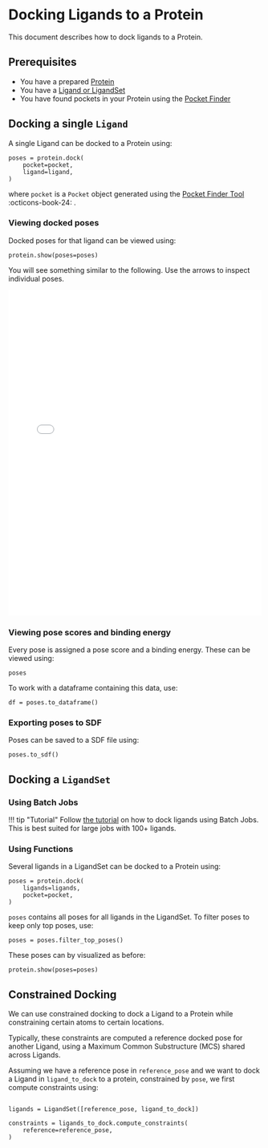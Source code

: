 
# Docking Ligands to a Protein

This document describes how to dock ligands to a Protein. 


## Prerequisites

- You have a prepared [Protein](./proteins.md)
- You have a [Ligand or LigandSet](./ligands.md)
- You have found pockets in your Protein using the [Pocket Finder](./find-pockets.md)

## Docking a single `Ligand`

A single Ligand can be docked to a Protein using:

```{.python notest}
poses = protein.dock(
    pocket=pocket,
    ligand=ligand,
)
```

where `pocket` is a `Pocket` object generated using the [Pocket Finder Tool](find-pockets.md) :octicons-book-24: . 


### Viewing docked poses

Docked poses for that ligand can be viewed using:

```{.python notest}
protein.show(poses=poses)
```

You will see something similar to the following. Use the arrows to inspect individual poses. 

<iframe 
    src="../../images/1eby-docked-poses.html" 
    width="100%" 
    height="650" 
    style="border:none;"
    title="Docked poses of ligand in 1EBY"
></iframe>

### Viewing pose scores and binding energy

Every pose is assigned a pose score and a binding energy. These can be viewed using:

```{.python notest}
poses
```

To work with a dataframe containing this data, use:

```{.python notest}
df = poses.to_dataframe()
```

### Exporting poses to SDF

Poses can be saved to a SDF file using:


```{.python notest}
poses.to_sdf()
```

## Docking a `LigandSet` 

### Using Batch Jobs

!!! tip "Tutorial"
    Follow [the tutorial](../tutorial/docking.md) on how to dock ligands using Batch Jobs. This is best suited for large jobs with 100+ ligands. 

### Using Functions

Several ligands in a LigandSet can be docked to a Protein using:

```{.python notest}
poses = protein.dock(
    ligands=ligands,
    pocket=pocket,
)
```

`poses` contains all poses for all ligands in the LigandSet. To filter poses to keep only top poses, use:

```{.python notest}
poses = poses.filter_top_poses()
```

These poses can by visualized as before:

```{.python notest}
protein.show(poses=poses)
```


## Constrained Docking

We can use constrained docking to dock a Ligand to a Protein while constraining certain atoms to certain locations.

Typically, these constraints are computed a reference docked pose for another Ligand, using a Maximum Common Substructure (MCS) shared across Ligands. 

Assuming we have a reference pose in `reference_pose` and we want to dock a Ligand in `ligand_to_dock` to a protein, constrained by `pose`, we first compute constraints using:

```{.python notest}

ligands = LigandSet([reference_pose, ligand_to_dock])

constraints = ligands_to_dock.compute_constraints(
    reference=reference_pose,
)
```